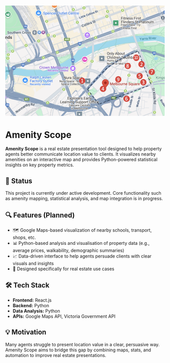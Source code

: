 ![Map showing amenities within 10-minute walk](./map_within10minwalk.png)
# Amenity Scope 

**Amenity Scope** is a real estate presentation tool designed to help property agents better communicate location value to clients. It visualizes nearby amenities on an interactive map and provides Python-powered statistical insights on key property metrics.

## 🚧 Status

This project is currently under active development. Core functionality such as amenity mapping, statistical analysis, and map integration is in progress.

## 🔍 Features (Planned)

- 🗺️ Google Maps-based visualization of nearby schools, transport, shops, etc.
- 📊 Python-based analysis and visualisation of property data (e.g., average prices, walkability, demographic summaries)
- 📈 Data-driven interface to help agents persuade clients with clear visuals and insights
- 🏡 Designed specifically for real estate use cases

## 🛠️ Tech Stack

- **Frontend:** React.js  
- **Backend:** Python
- **Data Analysis:** Python
- **APIs:** Google Maps API, Victoria Government API 

## 💡 Motivation

Many agents struggle to present location value in a clear, persuasive way. Amenity Scope aims to bridge this gap by combining maps, stats, and automation to improve real estate presentations.
